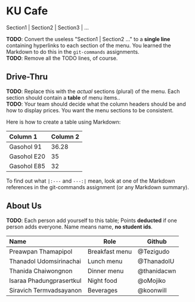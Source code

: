 # KU Cafe

Section1 | Section2 | Section3 | ...

**TODO**: Convert the useless "Section1 | Section2 ..." to a **single line** containing hyperlinks to each section of the menu.
You learned the Markdown to do this in the `git-commands` assignments.    
**TODO**: Remove all the TODO lines, of course.

## Drive-Thru

**TODO**: Replace this with the *actual* sections (plural) of the menu.  Each section should contain a **table** of menu items..    
**TODO**: Your team should decide what the column headers should be and how to display prices. You want the menu sections to be consistent.

Here is how to create a table using Markdown:

| Column 1                 | Column 2 |
|:-------------------------|----------|
| Gasohol 91               | 36.28    |
| Gasohol E20              | 35       |
| Gasohol E85              | 32       |

To find out what `|:---` and `---:|` mean, look at one of the Markdown references in the git-commands assignment 
(or any Markdown summary).

## About Us

**TODO**: Each person add yourself to this table; Points **deducted** if one person adds everyone. Name means name, **no student ids**.

| Name      | Role      | Github          |
|:----------|-----------|-----------------|
| Preawpan Thamapipol | Breakfast menu | @Tezigudo |
| Thanadol  Udomsirinachai | Lunch menu | @ThanadolU |
| Thanida Chaiwongnon | Dinner menu | @thanidacwn |
| Isaraa Phadungprasertkul | Night food | @oMojiko |
| Siravich Termvadsayanon | Beverages | @koonwill |
